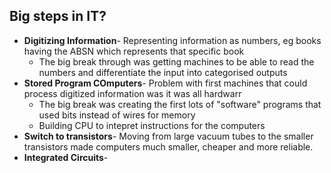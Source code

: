 ## Big steps in IT?
- **Digitizing Information**- Representing information as numbers, eg books having the ABSN which represents that specific book
	- The big break through was getting machines to be able to read the numbers and differentiate the input into categorised outputs
- **Stored Program COmputers**- Problem with first machines that could process digitized information was it was all hardwarr
	- The big break was creating the first lots of "software" programs that used bits instead of wires for memory
	- Building CPU to intepret instructions for the computers
- **Switch to transistors**- Moving from large vacuum tubes to the smaller transistors made computers much smaller, cheaper and more reliable.
- **Integrated Circuits**- 